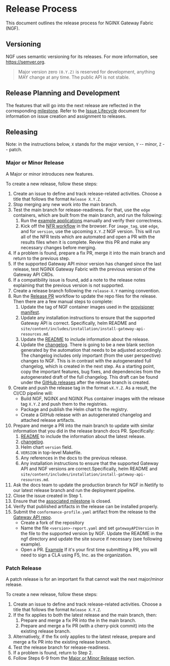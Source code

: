 # Release Process

This document outlines the release process for NGINX Gateway Fabric (NGF).

## Versioning

NGF uses semantic versioning for its releases. For more information, see https://semver.org.

> Major version zero `(0.Y.Z)` is reserved for development, anything MAY change at any time. The public API is not stable.

## Release Planning and Development

The features that will go into the next release are reflected in the
corresponding [milestone](https://github.com/nginxinc/nginx-gateway-fabric/milestones). Refer to
the [Issue Lifecycle](/ISSUE_LIFECYCLE.md) document for information on issue creation and assignment to releases.

## Releasing

Note: in the instructions below, `X` stands for the major version, `Y` -- minor, `Z` -- patch.

### Major or Minor Release

A Major or minor introduces new features.

To create a new release, follow these steps:

1. Create an issue to define and track release-related activities. Choose a title that follows the
   format `Release X.Y.Z`.
2. Stop merging any new work into the main branch.
3. Test the main branch for release-readiness. For that, use the `edge` containers, which are built from the main
   branch, and run the following:
   1. Run the [example applications](/examples) manually and verify their correctness.
   2. Kick off the [NFR workflow](https://github.com/nginxinc/nginx-gateway-fabric/actions/nfr.yml) in the browser. For `image_tag`, use `edge`, and for `version`, use the upcoming `X.Y.Z` NGF version. This will run all of the NFR tests which are automated and open a PR with the results files when it is complete. Review this PR and make any necessary changes before merging.
4. If a problem is found, prepare a fix PR, merge it into the main branch and return to the previous step.
5. If the supported Gateway API minor version has changed since the last release, test NGINX Gateway Fabric with the previous version of the Gateway API CRDs.
6. If a compatibility issue is found, add a note to the release notes explaining that the previous version is not supported.
7. Create a release branch following the `release-X.Y` naming convention.
8. Run the [Release PR](./../../.github/workflows/release-pr.yml) workflow to update the repo files for the release. Then there are a few manual steps to complete:
   1. Update the tag of NGF container images used in the [provisioner manifest](/conformance/provisioner/provisioner.yaml).
   2. Update any installation instructions to ensure that the supported Gateway API is correct.
      Specifically, helm README and `site/content/includes/installation/install-gateway-api-resources.md`.
   3. Update the [README](/README.md) to include information about the release.
   4. Update the [changelog](/CHANGELOG.md). There is going to be a new blank section generated by the automation that needs to be adjusted accordingly.
      The changelog includes only important (from the user perspective)
      changes to NGF. This is in contrast with the autogenerated full changelog, which is created in the next
      step. As a starting point, copy the important features, bug fixes, and dependencies from the autogenerated
      draft of the full changelog. This draft can be found under
      the [GitHub releases](https://github.com/nginxinc/nginx-gateway-fabric/releases) after the release branch is
      created.
9. Create and push the release tag in the format `vX.Y.Z`. As a result, the CI/CD pipeline will:
   - Build NGF, NGINX and NGINX Plus container images with the release tag `X.Y.Z` and push them to the registries.
   - Package and publish the Helm chart to the registry.
   - Create a GitHub release with an autogenerated changelog and attached release artifacts.
10. Prepare and merge a PR into the main branch to update with similar information that you did in the release
branch docs PR. Specifically:
      1. [README](/README.md) to include the information about the latest release.
      2. [changelog](/CHANGELOG.md).
      3. Helm chart `version` field.
      4. `VERSION` in top-level Makefile.
      5. Any references in the docs to the previous release.
      6. Any installation instructions to ensure that the supported Gateway API and NGF versions are correct.Specifically, helm README and `site/content/includes/installation/install-gateway-api-resources.md`.
11. Ask the docs team to update the production branch for NGF in Netlify to our latest release branch and run the deployment pipeline.
12. Close the issue created in Step 1.
13. Ensure that the [associated milestone](https://github.com/nginxinc/nginx-gateway-fabric/milestones) is closed.
14. Verify that published artifacts in the release can be installed properly.
15. Submit the `conformance-profile.yaml` artifact from the release to the [Gateway API repo](https://github.com/kubernetes-sigs/gateway-api/tree/main/conformance/reports).
    - Create a fork of the repository
    - Name the file `<version>-report.yaml` and set `gatewayAPIVersion` in the file to the
      supported version by NGF. Update the README in the ngf directory and update the site source if necessary (see following example).
    - Open a PR. [Example](https://github.com/kubernetes-sigs/gateway-api/pull/2514)
      If it's your first time submitting a PR, you will need to sign a CLA using F5, Inc. as the organization.

### Patch Release

A patch release is for an important fix that cannot wait the next major/minor release.

To create a new release, follow these steps:

1. Create an issue to define and track release-related activities. Choose a title that follows the
   format `Release X.Y.Z`.
2. If the fix applies to both the latest release and the main branch, then:
   1. Prepare and merge a fix PR into the in the main branch.
   2. Prepare and merge a fix PR (with a cherry-pick commit) into the existing release branch.
3. Alternatively, if the fix only applies to the latest release, prepare and merge a fix PR into the existing release
   branch.
4. Test the release branch for release-readiness.
5. If a problem is found, return to Step 2.
6. Follow Steps 6-9 from the [Major or Minor Release](#major-or-minor-release) section.
